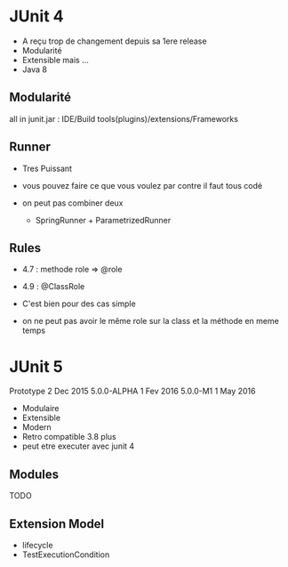 # JUnit 4

- A reçu trop de changement depuis sa 1ere release
- Modularité 
- Extensible mais ...
- Java 8


## Modularité

all in junit.jar : IDE/Build tools(plugins)/extensions/Frameworks

## Runner
- Tres Puissant
- vous pouvez faire ce que vous voulez par contre il faut tous codé

- on peut pas combiner deux
	- SpringRunner + ParametrizedRunner

## Rules

- 4.7 : methode role => @role
- 4.9 : @ClassRole

- C'est bien pour des cas simple 
- on ne peut pas avoir le même role sur la class et la méthode en meme temps

# JUnit 5

Prototype 2 Dec 2015
5.0.0-ALPHA 1 Fev 2016
5.0.0-M1 1 May 2016

- Modulaire
- Extensible
- Modern
- Retro compatible 3.8 plus
- peut etre executer avec junit 4

## Modules

TODO

## Extension Model 
 - lifecycle
 - TestExecutionCondition

